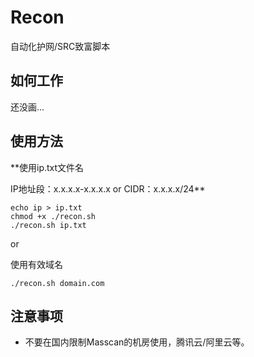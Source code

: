 # Recon

自动化护网/SRC致富脚本

## 如何工作

还没画...

## 使用方法

**使用ip.txt文件名

IP地址段：x.x.x.x-x.x.x.x
or
CIDR：x.x.x.x/24**

```
echo ip > ip.txt
chmod +x ./recon.sh
./recon.sh ip.txt
```

or

使用有效域名
```
./recon.sh domain.com
```

## 注意事项
- 不要在国内限制Masscan的机房使用，腾讯云/阿里云等。
